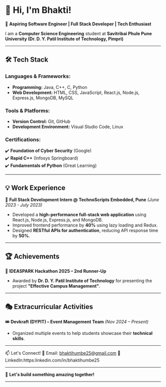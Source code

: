 

# 👋 Hi, I'm Bhakti!

🚀 **Aspiring Software Engineer | Full Stack Developer | Tech Enthusiast**  

I am a **Computer Science Engineering** student at **Savitribai Phule Pune University (Dr. D. Y. Patil Institute of Technology, Pimpri)**   

---

## 🛠️ Tech Stack  
### **Languages & Frameworks:**  
- **Programming:** Java, C++, C, Python  
- **Web Development:** HTML, CSS, JavaScript, React.js, Node.js, Express.js, MongoDB, MySQL  

### **Tools & Platforms:**  
- **Version Control:** Git, GitHub  
- **Development Environment:** Visual Studio Code, Linux  

### **Certifications:**  
✔️ **Foundation of Cyber Security** (Google)  
✔️ **Rapid C++** (Infosys Springboard)  
✔️ **Fundamentals of Python** (Great Learning)  

---

## 💡 Work Experience  
🔹 **Full Stack Development Intern @ TechnoScripts Embedded, Pune** *(June 2023 - July 2023)*  
- Developed a **high-performance full-stack web application** using React.js, Node.js, Express.js, and MongoDB.  
- Improved frontend performance by **40%** using lazy loading and Redux.  
- Designed **RESTful APIs for authentication**, reducing API response time by **50%**.  

---

## 🏆 Achievements  
🏅 **IDEASPARK Hackathon 2025 – 2nd Runner-Up**  
- Awarded by **Dr. D. Y. Patil Institute of Technology** for presenting the project **"Effective Campus Management"**.  

---

## 🎭 Extracurricular Activities  
🎟️ **Devkraft (DYPIT) – Event Management Team** *(Nov 2024 – Present)*  
- Organized multiple events to help students showcase their **technical skills**.  

---
📫 Let's Connect!
📧 Email: bhaktihumbe25@gmail.com
💼 LinkedIn:https:linkedin.com/in/bhaktihumbe25

---
🚀 **Let's build something amazing together!**  

---

